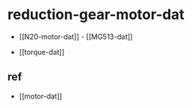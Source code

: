 
# reduction-gear-motor-dat


- [[N20-motor-dat]] - [[MG513-dat]]

- [[torque-dat]]

## ref 

- [[motor-dat]]